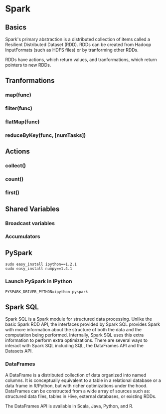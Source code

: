 # Spark

## Basics
Spark's primary abstraction is a distributed collection of items called a Resilient Distributed Dataset (RDD). RDDs can be created from Hadoop InputFormats (such as HDFS files) or by tranforming other RDDs.

RDDs have actions, which return values, and tranformations, which return pointers to new RDDs.

## Tranformations

### map(func)

### filter(func)

### flatMap(func)

### reduceByKey(func, [numTasks])

## Actions

### collect()

### count()

### first()

## Shared Variables

### Broadcast variables

### Accumulators

## PySpark
```
sudo easy_install ipython==1.2.1
sudo easy_install numpy==1.4.1
```

### Launch PySpark in IPython
```
PYSPARK_DRIVER_PYTHON=ipython pyspark
```

## Spark SQL
Spark SQL is a Spark module for structured data processing. Unlike the basic Spark RDD API, the interfaces provided by Spark SQL provides Spark with more information about the structure of both the data and the computation being performed. Internally, Spark SQL uses this extra information to perform extra optimizations. There are several ways to interact with Spark SQL including SQL, the DataFrames API and the Datasets API.

### DataFrames
A DataFrame is a distributed collection of data organized into named columns. It is conceptually equivalent to a table in a relational database or a data frame in R/Python, but with richer optimizations under the hood. DataFrames can be constructed from a wide array of sources such as: structured data files, tables in Hive, external databases, or existing RDDs.

The DataFrames API is available in Scala, Java, Python, and R.
